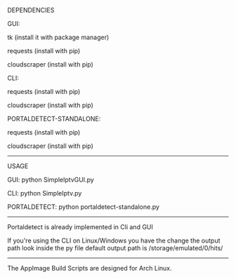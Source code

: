 DEPENDENCIES

GUI:

tk (install it with package manager)

requests (install with pip)

cloudscraper (install with pip)

CLI:

requests (install with pip)

cloudscraper (install with pip)

PORTALDETECT-STANDALONE:

requests (install with pip)

cloudscraper (install with pip)

-----------
USAGE

GUI:
python SimpleIptvGUI.py

CLI:
python SimpleIptv.py

PORTALDETECT:
python portaldetect-standalone.py

-----------
Portaldetect is already implemented in Cli and GUI

If you're using the CLI on Linux/Windows you have the change the output path look inside the py file default output path is /storage/emulated/0/hits/

-----------
The AppImage Build Scripts are designed for Arch Linux.
